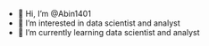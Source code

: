 - 👋 Hi, I’m @Abin1401
- 👀 I’m interested in data scientist and analyst
- 🌱 I’m currently learning data scientist and analyst
